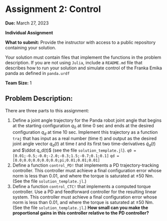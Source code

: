 # Assignment 2: Control
**Due:** March 27, 2023

**Individual Assignment**

**What to submit:**
Provide the instructor with access to a public repository containing your solution.

Your solution must contain files that implement the functions in the problem description. If you are not using `Julia`, include a `README.md` file that describes how to run your solution and simulate control of the Franka Emika panda as defined in `panda.urdf`

**Team Size:** 1

## Problem Description:
There are three parts to this assignment:
1. Define a joint angle trajectory for the Panda robot joint angle that begins at the starting configuration $q_0$ at time $0$ sec and ends at the desired configuration $q_d$ at time $10$ sec. Implement this trajectory as a function `traj` that has input as a real number (time $t$) and output as the desired joint angle vector $q_d(t)$ at time $t$ and its first two time-derivatives $\dot q_d(t)$ and $\ddot q_d(t)$ (see the file `solution_template.jl`).
`q0 = [0.01;-0.5;-0.0;-2.0;-0.3;1.5;-0.7;0.1;0.1]`
`qd = [0.0;0.0;0.0;0.0;0.0;pi;0.01;0.01;0.01]`
1. Define a function `control_PD!` that implements a PD trajectory-tracking controller. This controller must achieve a final configuration error whose norm is less than $0.01$, and where the torque is saturated at $\pm 50$ Nm. (See the file `solution_template.jl`.)
1. Define a function `control_CTC!` that implements a computed torque controller. Use a PD and feedforward controller for the resulting linear system. This controller must achieve a final configuration error whose norm is less than $0.01$, and where the torque is saturated at $\pm 50$ Nm. (See the file `solution_template.jl`.) **How small can you make the proportional gains in this controller relative to the PD controller?**
